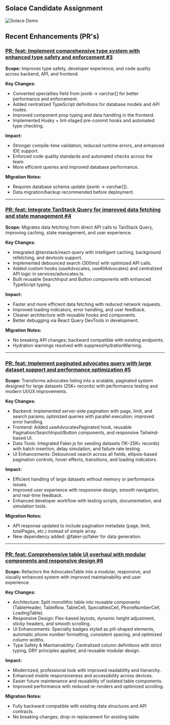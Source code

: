 ## Solace Candidate Assignment

![Solace Demo](public/solace-demo.gif)

## Recent Enhancements (PR's)

### [PR: feat: Implement comprehensive type system with enhanced type safety and enforcement #3](https://github.com/knthslai/solace-advocate-directory/pull/3)

**Scope:** Improves type safety, developer experience, and code quality across backend, API, and frontend.

**Key Changes:**

- Converted specialties field from jsonb → varchar[] for better performance and enforcement.
- Added centralized TypeScript definitions for database models and API routes.
- Improved component prop typing and data handling in the frontend.
- Implemented Husky + lint-staged pre-commit hooks and automated type checking.

**Impact:**

- Stronger compile-time validation, reduced runtime errors, and enhanced IDE support.
- Enforced code quality standards and automated checks across the team.
- More efficient queries and improved database performance.

**Migration Notes:**

- Requires database schema update (jsonb → varchar[]).
- Data migration/backup recommended before deployment.

---

### [PR: feat: Integrate TanStack Query for improved data fetching and state management #4](https://github.com/knthslai/solace-advocate-directory/pull/4)

**Scope:** Migrates data fetching from direct API calls to TanStack Query, improving caching, state management, and user experience.

**Key Changes:**

- Integrated @tanstack/react-query with intelligent caching, background refetching, and devtools support.
- Implemented debounced search (300ms) with optimized API calls.
- Added custom hooks (useAdvocates, useAllAdvocates) and centralized API logic in services/advocates.ts.
- Built reusable SearchInput and Button components with enhanced TypeScript typing.

**Impact:**

- Faster and more efficient data fetching with reduced network requests.
- Improved loading indicators, error handling, and user feedback.
- Cleaner architecture with reusable hooks and components.
- Better debugging via React Query DevTools in development.

**Migration Notes:**

- No breaking API changes; backward compatible with existing endpoints.
- Hydration warnings resolved with suppressHydrationWarning.

---

### [PR: feat: Implement paginated advocates query with large dataset support and performance optimization #5](https://github.com/knthslai/solace-advocate-directory/pull/5)

**Scope:** Transforms advocates listing into a scalable, paginated system designed for large datasets (25K+ records) with performance testing and modern UI/UX improvements.

**Key Changes:**

- Backend: Implemented server-side pagination with page, limit, and search params; optimized queries with parallel execution; improved error handling.
- Frontend: Added useAdvocatesPaginated hook, reusable Pagination/SearchInput/Button components, and responsive Tailwind-based UI.
- Data Tools: Integrated Faker.js for seeding datasets (1K–25K+ records) with batch insertion, delay simulation, and failure rate testing.
- UI Enhancements: Debounced search across all fields, ellipsis-based pagination controls, hover effects, transitions, and loading indicators.

**Impact:**

- Efficient handling of large datasets without memory or performance issues.
- Improved user experience with responsive design, smooth navigation, and real-time feedback.
- Enhanced developer workflow with testing scripts, documentation, and simulation tools.

**Migration Notes:**

- API response updated to include pagination metadata (page, limit, totalPages, etc.) instead of simple array.
- New dependency added: @faker-js/faker for data generation.

---

### [PR: feat: Comprehensive table UI overhaul with modular components and responsive design #6](https://github.com/knthslai/solace-advocate-directory/pull/6)

**Scope:** Refactors the AdvocatesTable into a modular, responsive, and visually enhanced system with improved maintainability and user experience.

**Key Changes:**

- Architecture: Split monolithic table into reusable components (TableHeader, TableRow, TableCell, SpecialtiesCell, PhoneNumberCell, LoadingTable).
- Responsive Design: Flex-based layouts, dynamic height adjustment, sticky headers, and smooth scrolling.
- UI Enhancements: Specialty badges styled as pill-shaped elements, automatic phone number formatting, consistent spacing, and optimized column widths.
- Type Safety & Maintainability: Centralized column definitions with strict typing, DRY principles applied, and reusable modular design.

**Impact:**

- Modernized, professional look with improved readability and hierarchy.
- Enhanced mobile responsiveness and accessibility across devices.
- Easier future maintenance and reusability of isolated table components.
- Improved performance with reduced re-renders and optimized scrolling.

**Migration Notes:**

- Fully backward compatible with existing data structures and API contracts.
- No breaking changes; drop-in replacement for existing table.
